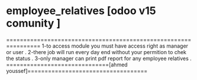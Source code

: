 # employee_relatives [odoo v15 comunity ]
================================================================
1-to access module you must have access right as manager or user .
2-there  job will run every day end without your permition to chek the status .
3-only manager can print pdf report for any employee relatives .
==============================[ahmed youssef]===================================



